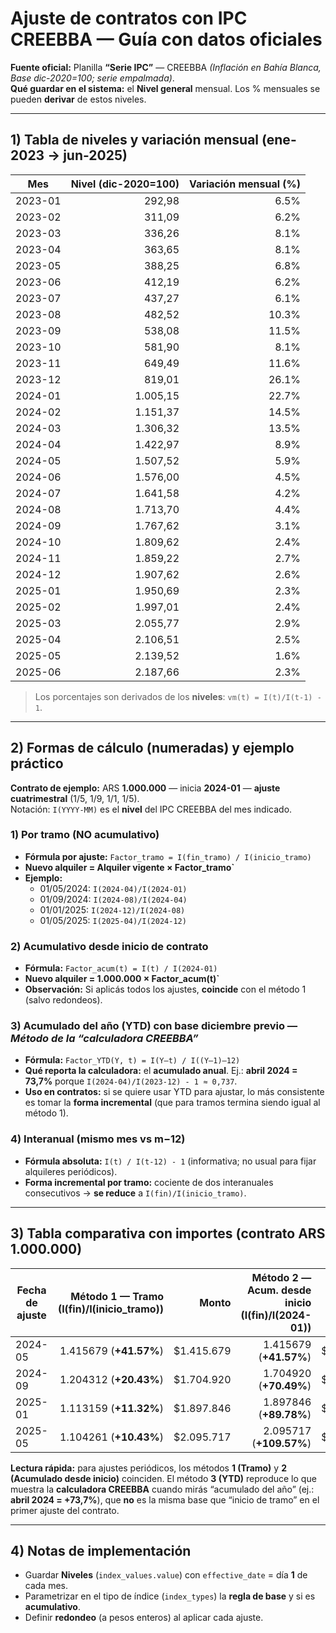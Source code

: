
# Ajuste de contratos con IPC CREEBBA — **Guía con datos oficiales**

**Fuente oficial:** Planilla **“Serie IPC”** — CREEBBA *(Inflación en Bahía Blanca, Base dic-2020=100; serie empalmada)*.  
**Qué guardar en el sistema:** el **Nivel general** mensual. Los % mensuales se pueden **derivar** de estos niveles.

---

## 1) Tabla de niveles y variación mensual (ene-2023 → jun-2025)

| Mes | Nivel (dic-2020=100) | Variación mensual (%) |
|---|---:|---:|
| 2023-01 | 292,98 | 6.5% |
| 2023-02 | 311,09 | 6.2% |
| 2023-03 | 336,26 | 8.1% |
| 2023-04 | 363,65 | 8.1% |
| 2023-05 | 388,25 | 6.8% |
| 2023-06 | 412,19 | 6.2% |
| 2023-07 | 437,27 | 6.1% |
| 2023-08 | 482,52 | 10.3% |
| 2023-09 | 538,08 | 11.5% |
| 2023-10 | 581,90 | 8.1% |
| 2023-11 | 649,49 | 11.6% |
| 2023-12 | 819,01 | 26.1% |
| 2024-01 | 1.005,15 | 22.7% |
| 2024-02 | 1.151,37 | 14.5% |
| 2024-03 | 1.306,32 | 13.5% |
| 2024-04 | 1.422,97 | 8.9% |
| 2024-05 | 1.507,52 | 5.9% |
| 2024-06 | 1.576,00 | 4.5% |
| 2024-07 | 1.641,58 | 4.2% |
| 2024-08 | 1.713,70 | 4.4% |
| 2024-09 | 1.767,62 | 3.1% |
| 2024-10 | 1.809,62 | 2.4% |
| 2024-11 | 1.859,22 | 2.7% |
| 2024-12 | 1.907,62 | 2.6% |
| 2025-01 | 1.950,69 | 2.3% |
| 2025-02 | 1.997,01 | 2.4% |
| 2025-03 | 2.055,77 | 2.9% |
| 2025-04 | 2.106,51 | 2.5% |
| 2025-05 | 2.139,52 | 1.6% |
| 2025-06 | 2.187,66 | 2.3% |

> Los porcentajes son derivados de los **niveles**: `vm(t) = I(t)/I(t-1) - 1`.

---

## 2) Formas de cálculo (numeradas) y ejemplo práctico
**Contrato de ejemplo:** ARS **1.000.000** — inicia **2024-01** — **ajuste cuatrimestral** (1/5, 1/9, 1/1, 1/5).  
Notación: `I(YYYY-MM)` es el **nivel** del IPC CREEBBA del mes indicado.

### 1) Por tramo (NO acumulativo)
- **Fórmula por ajuste:** `Factor_tramo = I(fin_tramo) / I(inicio_tramo)`  
- **Nuevo alquiler = Alquiler vigente × Factor_tramo`**  
- **Ejemplo:**  
  - 01/05/2024: `I(2024-04)/I(2024-01)`  
  - 01/09/2024: `I(2024-08)/I(2024-04)`  
  - 01/01/2025: `I(2024-12)/I(2024-08)`  
  - 01/05/2025: `I(2025-04)/I(2024-12)`

### 2) Acumulativo desde inicio de contrato
- **Fórmula:** `Factor_acum(t) = I(t) / I(2024-01)`  
- **Nuevo alquiler = 1.000.000 × Factor_acum(t)`**  
- **Observación:** Si aplicás todos los ajustes, **coincide** con el método 1 (salvo redondeos).

### 3) **Acumulado del año (YTD) con base diciembre previo — *Método de la “calculadora CREEBBA”***
- **Fórmula:** `Factor_YTD(Y, t) = I(Y–t) / I((Y–1)–12)`  
- **Qué reporta la calculadora:** el **acumulado anual**. Ej.: **abril 2024 = 73,7%** porque `I(2024-04)/I(2023-12) - 1 ≈ 0,737`.  
- **Uso en contratos:** si se quiere usar YTD para ajustar, lo más consistente es tomar la **forma incremental** (que para tramos termina siendo igual al método 1).

### 4) Interanual (mismo mes vs m−12)
- **Fórmula absoluta:** `I(t) / I(t-12) - 1` (informativa; no usual para fijar alquileres periódicos).  
- **Forma incremental por tramo:** cociente de dos interanuales consecutivos → **se reduce** a `I(fin)/I(inicio_tramo)`.

---

## 3) **Tabla comparativa con importes (contrato ARS 1.000.000)**

| Fecha de ajuste | Método 1 — Tramo (I(fin)/I(inicio_tramo)) | Monto | Método 2 — Acum. desde inicio (I(fin)/I(2024-01)) | Monto | Método 3 — **YTD (dic previo)** (I(fin)/I(dic año previo)) | Monto |
|---|---:|---:|---:|---:|---:|---:|
| 2024-05 | 1.415679 (**+41.57%**) | $1.415.679 | 1.415679 (**+41.57%**) | $1.415.679 | 1.737427 (**+73.74%**) | $1.737.427 |
| 2024-09 | 1.204312 (**+20.43%**) | $1.704.920 | 1.704920 (**+70.49%**) | $1.704.920 | 2.092404 (**+109.24%**) | $2.092.404 |
| 2025-01 | 1.113159 (**+11.32%**) | $1.897.846 | 1.897846 (**+89.78%**) | $1.897.846 | 2.329178 (**+132.92%**) | $2.329.178 |
| 2025-05 | 1.104261 (**+10.43%**) | $2.095.717 | 2.095717 (**+109.57%**) | $2.095.717 | 1.104261 (**+10.43%**) | $1.104.261 |

**Lectura rápida:** para ajustes periódicos, los métodos **1 (Tramo)** y **2 (Acumulado desde inicio)** coinciden. El método **3 (YTD)** reproduce lo que muestra la **calculadora CREEBBA** cuando mirás “acumulado del año” (ej.: **abril 2024 = +73,7%**), que **no** es la misma base que “inicio de tramo” en el primer ajuste del contrato.

---

## 4) Notas de implementación
- Guardar **Niveles** (`index_values.value`) con `effective_date` = día **1** de cada mes.  
- Parametrizar en el tipo de índice (`index_types`) la **regla de base** y si es **acumulativo**.  
- Definir **redondeo** (a pesos enteros) al aplicar cada ajuste.
